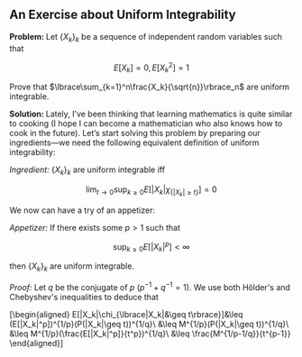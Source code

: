 ## An Exercise about Uniform Integrability
<strong>Problem: </strong>Let $\lbrace X_k\rbrace_k$ be a sequence of independent random variables such that

$$E[X_k]=0, E[X_k^2]=1$$

Prove that $\lbrace\sum_{k=1}^n\frac{X_k}{\sqrt{n}}\rbrace_n$ are uniform integrable.

<strong>Solution: </strong>Lately, I’ve been thinking that learning mathematics is quite similar to cooking (I hope I can become a mathematician who also knows how to cook in the future). Let’s start solving this problem by preparing our ingredients—we need the following equivalent definition of uniform integrability:

<em>Ingredient: </em> $\lbrace X_k\rbrace_k$ are uniform integrable iff

$$\lim_{t\rightarrow 0}\sup_{k\geq 0}E[|X_k|\chi_{\lbrace|X_k|\geq t\rbrace}]=0$$

We now can have a try of an appetizer:

<em>Appetizer: </em>If there exists some $p>1$ such that 

$$\sup_{k\geq 0}E[|X_k|^p]<\infty$$

then $\lbrace X_k\rbrace_k$ are uniform integrable.

<em>Proof: </em> Let $q$ be the conjugate of $p$ ($p^{-1}+q^{-1}=1$). We use both Hölder's and Chebyshev's inequalities to deduce that

\[\begin{aligned}
E[|X_k|\chi_{\lbrace|X_k|&\geq t\rbrace}]&amp;\leq (E[|X_k|^p])^{1/p}(P(|X_k|\geq t))^{1/q}\\
&amp;\leq M^{1/p}(P(|X_k|\geq t))^{1/q}\\
&amp;\leq M^{1/p}(\frac{E[|X_k|^p]}{t^p})^{1/q}\\
&amp;\leq \frac{M^{1/p-1/q}}{t^{p-1}}
\end{aligned}\]

